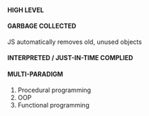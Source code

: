 #### HIGH LEVEL
#### GARBAGE COLLECTED
JS automatically removes old, unused objects
#### INTERPRETED / JUST-IN-TIME COMPLIED
#### MULTI-PARADIGM
1. Procedural programming
2. OOP
3. Functional programming 